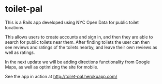 # toilet-pal

This is a Rails app developed using NYC Open Data for public toilet locations.

This allows users to create accounts and sign in, and then they are able to search for public toilets near them. After finding toilets the user can then see reviews and ratings of the toilets nearby, and leave their own reviews as well as ratings. 

In the next update we will be adding directions functionality from Google Maps, as well as optimizing the site for mobile.

See the app in action at http://toilet-pal.herokuapp.com/
